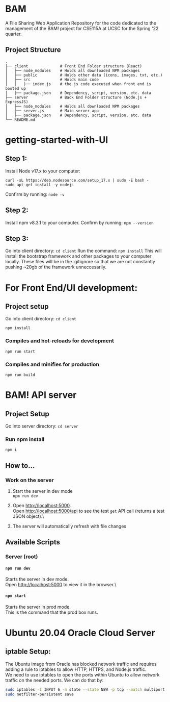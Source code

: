 # BAM
A File Sharing Web Application
  Repository for the code dedicated to the management of the BAM! project for CSE115A at UCSC for the Spring '22 quarter.

## Project Structure
    .
    ├── client              # Front End Folder structure (React)
    │   ├── node_modules    # Holds all downloaded NPM packages
    │   ├── public          # Holds other data (icons, images, txt, etc.)
    │   ├── src             # Holds main code
    │   │   ├── index.js    # the js code executed when front end is booted up
    │   ├── package.json    # Dependency, script, version, etc. data
    ├── server              # Back End Folder structure (Node.js + ExpressJS)
    │   ├── node_modules    # Holds all downloaded NPM packages
    │   ├── server.js       # Main server app
    │   ├── package.json    # Dependency, script, version, etc. data      
    └── README.md

# getting-started-with-UI
## Step 1:
  Install Node v17.x to your computer:  
  ```shell
  curl -sL https://deb.nodesource.com/setup_17.x | sudo -E bash -
  sudo apt-get install -y nodejs
  ```
  Confirm by running: `node -v`
## Step 2:
  Install npm v8.3.1 to your computer. Confirm by running: `npm --version`
## Step 3:
  Go into client directory: `cd client`
  Run the command: `npm install`
  This will install the bootstrap framework and other packages to your computer locally. These files will be in the .gitignore so that we are not constantly pushing ~20gb of the framework unneccesarily.


# For Front End/UI development:

## Project setup
  Go into client directory: `cd client`
```
npm install
```

### Compiles and hot-reloads for development
```
npm run start
```

### Compiles and minifies for production
```
npm run build
```
# BAM! API server

## Project Setup
  Go into server directory: `cd server`
### Run npm install

`npm i`
## How to...

### Work on the server

1. Start the server in dev mode\
`npm run dev`

2. Open [http://localhost:5000](http://localhost:5000). \
Open [http://localhost:5000/api](http://localhost:5000/api) to see the test `get` API call (returns a test JSON object).\

3. The server will automatically refresh with file changes

## Available Scripts

### Server (root)

#### `npm run dev`

Starts the server in dev mode.\
Open [http://localhost:5000](http://localhost:5000) to view it in the browser.\

#### `npm start`

Starts the server in prod mode.\
This is the command that the prod box runs.

# Ubuntu 20.04 Oracle Cloud Server
## iptable Setup:
The Ubuntu image from Oracle has blocked network traffic and requires adding a rule to iptables to allow HTTP, HTTPS, and Node.js traffic.  
We need to use iptables to open the ports within Ubuntu to allow network traffic on the needed ports. We can do that by:
```bash
sudo iptables -I INPUT 6 -m state --state NEW -p tcp --match multiport --dports 80,443,3000,5000 -j ACCEPT
sudo netfilter-persistent save
```

